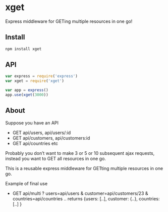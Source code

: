 # xget

Express middleware for GETing multiple resources in one go!

## Install

```bash
npm install xget
```

## API

```js
var express = require('express')
var xget = require('xget')

var app = express()
app.use(xget(3000))
```

## About

Suppose you have an API 
- GET api/users, api/users/:id
- GET api/customers, api/customers:id
- GET api/countries etc

Probably you don’t want to make 3 or 5 or 10 subsequent ajax requests, instead you want to GET all resources in one go.

This is a reusable express middleware for GETting multiple resources in one go.

Example of final use
- GET api/multi ? users=api/users & customer=api/customers/23 & countries=api/countries ..
returns {users: [..], customer: {..}, countries: [..] } 
